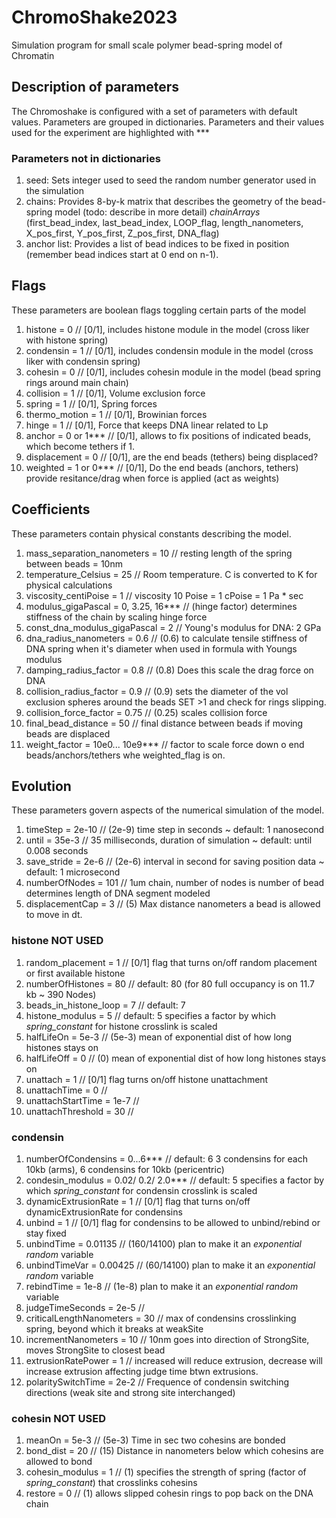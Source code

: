# ChromoShake2023
 
Simulation program for small scale polymer bead-spring model of Chromatin


## Description of parameters
The Chromoshake is configured with a set of parameters with default values. Parameters are grouped in dictionaries. Parameters and their values used for the experiment are highlighted with ***

### Parameters not in dictionaries
1. seed: Sets integer used to seed the random number generator used in the simulation
2. chains: Provides 8-by-k matrix that describes the geometry of the bead-spring model (todo: describe in more detail)
            _chainArrays_ (first_bead_index, last_bead_index, LOOP_flag, length_nanometers, X_pos_first, Y_pos_first, Z_pos_first, DNA_flag) 
3. anchor list:    Provides a list of bead indices to be fixed in position (remember bead indices start at 0 end on n-1).
            
            
## Flags
These parameters are boolean flags toggling certain parts of the model
1. histone = 0                                                       // [0/1], includes histone module in the model  (cross liker with histone spring)
2. condensin = 1                                                     // [0/1], includes condensin module in the model  (cross liker with condensin spring)
3. cohesin = 0                                                       //  [0/1], includes cohesin module in the model  (bead spring rings around main chain)          
4. collision = 1                                                          //  [0/1],  Volume exclusion force
5. spring = 1                                                             // [0/1],  Spring forces 
6. thermo_motion = 1                                               // [0/1],  Browinian forces
7. hinge = 1                                                          // [0/1],  Force that keeps DNA linear related to Lp
8. anchor = 0  or  1***                                   // [0/1],  allows to fix positions of indicated beads, which become tethers if 1.
9. displacement = 0                                       // [0/1], are the end beads (tethers) being displaced?
10. weighted = 1  or  0***                                  // [0/1], Do the end beads (anchors, tethers) provide resitance/drag when force is applied (act as weights)


## Coefficients 
These parameters contain physical constants describing the model.
1. mass_separation_nanometers = 10                  // resting length of the spring between beads = 10nm
2. temperature_Celsius = 25                               // Room temperature. C is converted to K for physical calculations
3. viscosity_centiPoise = 1                               // viscosity 10 Poise = 1 cPoise = 1 Pa * sec
4. modulus_gigaPascal = 0, 3.25, 16***                      // (hinge factor) determines stiffness of the chain by scaling hinge force
5. const_dna_modulus_gigaPascal = 2                        // Young's modulus for DNA:  2 GPa
6. dna_radius_nanometers = 0.6                             //  (0.6)   to calculate tensile stiffness of DNA spring when it's diameter when used in formula with Youngs modulus
7. damping_radius_factor = 0.8                                //  (0.8)  Does this scale the drag force on DNA 
8. collision_radius_factor = 0.9                                //  (0.9) sets the diameter of the vol exclusion spheres around the beads    SET >1 and check for rings slipping.
9. collision_force_factor = 0.75                                //  (0.25) scales collision force
10. final_bead_distance = 50                                   // final distance between beads if moving beads are displaced
11. weight_factor = 10e0... 10e9***                                 // factor to scale force down o end beads/anchors/tethers whe weighted_flag is on.                                         


## Evolution
These parameters govern aspects of the numerical simulation of the model.
1. timeStep = 2e-10                            // (2e-9)    time step in seconds    ~ default: 1 nanosecond
2. until = 35e-3                               //  35 milliseconds,    duration of simulation    ~ default:   until 0.008 seconds
3. save_stride = 2e-6                         // (2e-6)    interval in second for saving position data     ~ default: 1 microsecond
4. numberOfNodes = 101                   //  1um chain, number of nodes is number of bead determines length of DNA segment modeled
5. displacementCap = 3                   //  (5) Max distance nanometers a bead is allowed to move in dt.     


### histone NOT USED
1. random_placement = 1                       // [0/1]  flag that turns on/off random placement or first available histone
2. numberOfHistones = 80                     // default: 80    (for 80 full occupancy is on 11.7 kb ~ 390 Nodes) 
3. beads_in_histone_loop = 7                // default: 7
4. histone_modulus = 5                          // default: 5   specifies a factor by which _spring_constant_ for histone crosslink is scaled 
5. halfLifeOn = 5e-3                                  // (5e-3)  mean of exponential dist of how long histones stays on
6. halfLifeOff = 0                                       // (0)  mean of exponential dist of how long histones stays on
7. unattach = 1                                         // [0/1]  flag turns on/off histone unattachment
8. unattachTime = 0                                 //
9. unattachStartTime = 1e-7                  //
10. unattachThreshold = 30                     //


### condensin
1. numberOfCondensins = 0...6***           // default: 6     3 condensins for each 10kb (arms),  6 condensins for 10kb (pericentric)
2. condesin_modulus = 0.02/ 0.2/ 2.0***    // default: 5   specifies a factor by which _spring_constant_ for condensin crosslink is scaled 
3. dynamicExtrusionRate = 1                 // [0/1]  flag that turns on/off dynamicExtrusionRate for condensins
4. unbind = 1                                   // [0/1]  flag for condensins to be allowed to unbind/rebind or stay fixed
5. unbindTime =      0.01135             //  (160/14100)      plan to make it an *exponential random* variable
6. unbindTimeVar = 0.00425          //   (60/14100)    plan to make it an *exponential random* variable
7. rebindTime = 1e-8                               // (1e-8)     plan to make it an *exponential random* variable
8. judgeTimeSeconds = 2e-5           //
9. criticalLengthNanometers = 30         // max of condensins crosslinking spring, beyond which it breaks at weakSite
10. incrementNanometers = 10          // 10nm goes into direction of StrongSite, moves StrongSite to closest bead
11. extrusionRatePower = 1             //  increased will reduce extrusion, decrease will increase extrusion affecting judge time btwn extrusions.
12. polaritySwitchTime = 2e-2          // Frequence of condensin switching directions (weak site and strong site interchanged)
 

### cohesin  NOT USED
1. meanOn = 5e-3                   // (5e-3)    Time in sec two cohesins are bonded
2. bond_dist = 20                   // (15)  Distance in nanometers below which cohesins are allowed to bond
3. cohesin_modulus = 1         // (1)  specifies the strength of spring (factor of _spring_constant_) that crosslinks cohesins
4. restore = 0                          // (1)  allows slipped cohesin rings to pop back on the DNA chain


